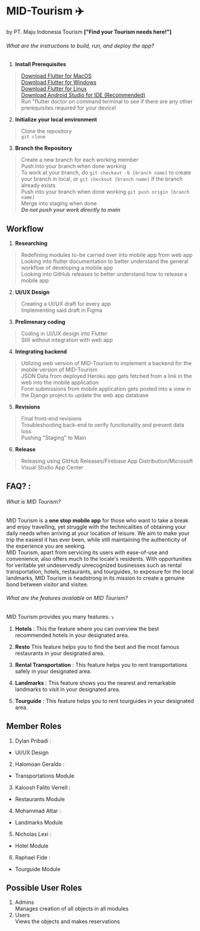 MID-Tourism ✈️
==============================
by PT. Maju Indonesia Tourism **["Find your Tourism needs here!"]**

###### What are the instructions to build, run, and deploy the app?
1. **Install Prerequisites**
> [Download Flutter for MacOS](https://docs.flutter.dev/get-started/install/macos) <br>
> [Download Flutter for Windows](https://docs.flutter.dev/get-started/install/windows) <br>
> [Download Flutter for Linux](https://docs.flutter.dev/get-started/install/linux) <br>
> [Download Android Studio for IDE (Recommended)](https://developer.android.com/studio) <br>
> Run "flutter doctor on command terminal to see if there are any other prerequisites required for your device! <br>

2. **Initialize your local environment**
> Clone the repository <br>
> `git clone` <br>

3. **Branch the Repository**
> Create a new branch for each working member <br>
> Push into your branch when done working <br>
> To work at your branch, do `git checkout -b [branch name]` to create your branch in local, or `git checkout [branch name]` if the branch already exists <br>
> Push into your branch when done working `git push origin [branch name]` <br>
> Merge into staging when done <br>
> ***Do not push your work directly to main*** <br>

## Workflow
1. **Researching**
> Redefining modules to-be carried over into mobile app from web app <br>
> Looking into flutter documentation to better understand the general workflow of developing a mobile app <br>
> Looking into GitHub releases to better understand how to release a mobile app <br>

2. **UI/UX Design**
> Creating a UI/UX draft for every app <br>
> Implementing said draft in Figma <br>

3. **Prelimenary coding**
> Coding in UI/UX design into Flutter <br>
> Still without integration with web app <br>

4. **Integrating backend**
> Utilizing web version of MID-Tourism to implement a backend for the mobile version of MID-Tourism <br>
> JSON Data from deployed Heroku app gets fetched from a link in the web into the mobile application <br>
> Form submissions from mobile application gets posted into a view in the Django project to update the web app database <br>

5. **Revisions**
> Final front-end revisions <br>
> Troubleshooting back-end to verify functionality and prevent data loss <br>
> Pushing "Staging" to Main <br>

6. **Release**
> Releasing using GitHub Releases/Firebase App Distribution/Microsoft Visual Studio App Center <br>

## FAQ? :
###### What is MID Tourism?
MID Tourism is a **one stop mobile app** for those who want to take a break and enjoy travelling, yet struggle with the technicalities of obtaining your daily needs when arriving at your location of leisure. We aim to make your trip the easiest it has ever been, while still maintaining the authenticity of the experience you are seeking. <br>
MID Tourism, apart from servicing its users with ease-of-use and convenience, also offers much to the locale's residents. With opportunities for veritable  yet undeservedly unrecognized businesses such as rental transportation, hotels, restaurants, and tourguides, to exposure for the local landmarks, MID Tourism is headstrong in its mission to create a genuine bond between visitor and visitee. 

###### What are the features available on MID Tourism?
MID Tourism provides you many features: ⤵️

1. **Hotels** :
This the feature where you can overview the best recommended hotels in your designated area.

2. **Resto**
This feature helps you to find the best and the most famous restaurants in your designated area.

3. **Rental Transportation** :
This feature helps you to rent transportations safely in your designated area.

4. **Landmarks** :
This feature shows you the nearest and remarkable landmarks to visit in your designated area.

5. **Tourguide** :
This feature helps you to rent tourguides in your designated area.

## Member Roles
1. Dylan Pribadi :
- UI/UX Design

2. Halomoan Geraldo :
- Transportations Module

3. Kaloosh Falito Verrell :
- Restaurants Module

4. Mohammad Attar :
- Landmarks Module

5. Nicholas Lexi :
- Hotel Module

6. Raphael Fide :
- Tourguide Module

## Possible User Roles
1. Admins <br>
Manages creation of all objects in all modules<br>
2. Users <br>
Views the objects and makes reservations <br>
